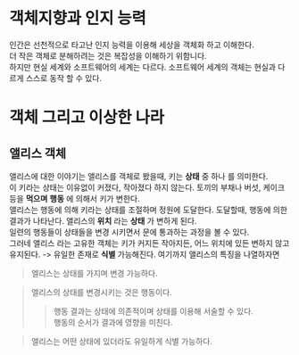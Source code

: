 # 객체지향과 인지 능력
인간은 선천적으로 타고난 인지 능력을 이용해 세상을 객체화 하고 이해한다.   
더 작은 객체로 분해하려는 것은 복잡성을 이해하기 위함니다.   
하지만 현실 세계와 소프트웨어의 세계는 다르다. 소프트웨어 세계의 객체는 현실과 다르게 스스로 동작 할 수 있다.   

# 객체 그리고 이상한 나라
## 앨리스 객체
앨리스에 대한 이야기는 앨리스를 객체로 봤을때, 키는 __상태__ 중 하나 를 의미한다.   
이 키라는 상태는 이유없이 커졌다, 작아졌다 하지 않는다. 토끼의 부채나 버섯, 케이크 등을 __먹으며__  __행동__ 에 의해서 키가 변한다.   
앨리스는 행동에 의해 키라는 상태를 조절하며 정원에 도달한다. 도달할때, 행동에 의한 결과가 나타난다. 앨리스의 __위치__ 라는 __상태__ 가 변하게 된다.    
일련의 행동들이 상태들을 변경 시키면서 문에 통과하는 과정을 볼 수 있다.   
그러네 앨리스 라는 고유한 객체는 키가 커지든 작아지든, 어느 위치에 있든 변하지 않고 유지된다. -> 유일한 존재로 __식별__ 가능해진다.
여기까지 앨리스의 특징을 나열하자면
> 엘리스는 상태를 가지며 변경 가능하다.   

> 엘리스의 상태를 변경시키는 것은 행동이다.
>>  행동 결과는 상태에 의존적이며 상태를 이용해 서술할 수 있다.   
    행동의 순서가 결과에 영향을 미친다.   
    
> 앨리스는 어떤 상태에 있더라도 유일하게 식별 가능하다.




